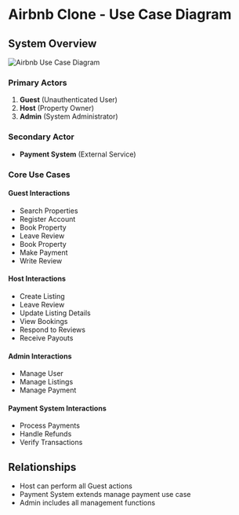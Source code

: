 # Airbnb Clone - Use Case Diagram

## System Overview
![Airbnb Use Case Diagram](use-cases.png)

### Primary Actors
1. **Guest** (Unauthenticated User)
2. **Host** (Property Owner)
3. **Admin** (System Administrator)

### Secondary Actor
- **Payment System** (External Service)

### Core Use Cases

#### Guest Interactions
- Search Properties
- Register Account
- Book Property
- Leave Review
- Book Property
- Make Payment
- Write Review

#### Host Interactions
- Create Listing
- Leave Review
- Update Listing Details
- View Bookings
- Respond to Reviews
- Receive Payouts

#### Admin Interactions
- Manage User
- Manage Listings
- Manage Payment

#### Payment System Interactions
- Process Payments
- Handle Refunds
- Verify Transactions

## Relationships
- Host can perform all Guest actions
- Payment System extends manage payment use case
- Admin includes all management functions